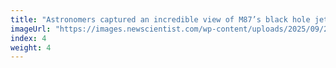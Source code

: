 ```yaml
---
title: "Astronomers captured an incredible view of M87’s black hole jet"
imageUrl: "https://images.newscientist.com/wp-content/uploads/2025/09/29163008/SEI_268200574.jpg?width=788"
index: 4
weight: 4
---
```

